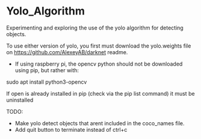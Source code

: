 # Yolo_Algorithm
Experimenting and exploring the use of the yolo algorithm for detecting objects. 


To use either version of yolo, you first must download the yolo.weights file on https://github.com/AlexeyAB/darknet readme.

- If using raspberry pi, the opencv python should not be downloaded using pip, but rather with:

sudo apt install python3-opencv

If open is already installed in pip (check via the pip list command) it must be uninstalled



TODO:

- Make yolo detect objects that arent included in the coco_names file.
- Add quit button to terminate instead of ctrl+c



 
